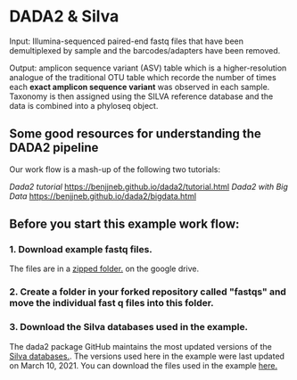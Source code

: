 
# DADA2 & Silva

Input: Illumina-sequenced paired-end fastq files that have been demultiplexed by sample and the barcodes/adapters have been removed. 

Output: amplicon sequence variant (ASV) table which is a higher-resolution analogue of the traditional OTU table which recorde the number of times each **exact amplicon sequence variant** was observed in each sample. Taxonomy is then assigned using the SILVA reference database and the data is combined into a phyloseq object.

## Some good resources for understanding the DADA2 pipeline

Our work flow is a mash-up of the following two tutorials: 

*Dada2 tutorial* https://benjjneb.github.io/dada2/tutorial.html
*Dada2 with Big Data* https://benjjneb.github.io/dada2/bigdata.html

## Before you start this example work flow:

### 1. Download example fastq files.
The files are in a [zipped folder.](https://drive.google.com/file/d/10vdRDtyg1WKvHH7NzHVy4spqH1XJhb0_/view?usp=sharing) on the google drive.

### 2. Create a folder in your forked repository called "fastqs" and move the individual fast q files into this folder.

### 3. Download the Silva databases used in the example.

The dada2 package GitHub maintains the most updated versions of the [Silva databases.](https://benjjneb.github.io/dada2/training.html). The versions used here in the example were last updated on March 10, 2021. You can download the files used in the example [here.](https://drive.google.com/file/d/1AKj1_DPgkQB7BS_4wDYARUpWQ5lC1FX9/view?usp=sharing)



